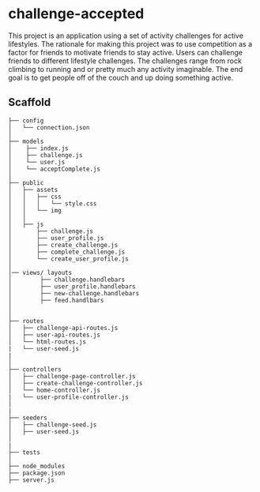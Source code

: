 # challenge-accepted
This project is an application using a set of activity challenges for active lifestyles. The rationale for making this project was to use competition as a factor for friends to motivate friends to stay active. Users can challenge friends to different lifestyle challenges. The challenges range from rock climbing to running and or pretty much any activity imaginable. The end goal is to get people off of the couch and up doing something active.  



## Scaffold

````
├── config
│   └── connection.json
│
├── models
│    ├── index.js 
│    ├── challenge.js
│    └── user.js
│    └── acceptComplete.js
│
├── public
│   ├── assets
│   │   ├── css
│   │   │   └── style.css
│   │   └── img
│   │
│   ├── js
│       ├── challenge.js
│       ├── user_profile.js
│       ├── create_challenge.js
│       ├── complete_challenge.js
│       └── create_user_profile.js  
│          
│── views/ layouts
│        ├── challenge.handlebars
│        ├── user_profile.handlebars
│        ├── new-challenge.handlebars
│        ├── feed.handlbars
│        
│
├── routes
│   ├── challenge-api-routes.js
│   ├── user-api-routes.js
│   └── html-routes.js
|   └── user-seed.js
|
│
├── controllers
│   ├── challenge-page-controller.js
│   ├── create-challenge-controller.js
│   └── home-controller.js
|   └── user-profile-controller.js 
│
|
├── seeders
│   ├── challenge-seed.js
│   ├── user-seed.js
│   
|
├── tests
│
├── node_modules
├── package.json
├── server.js
````
